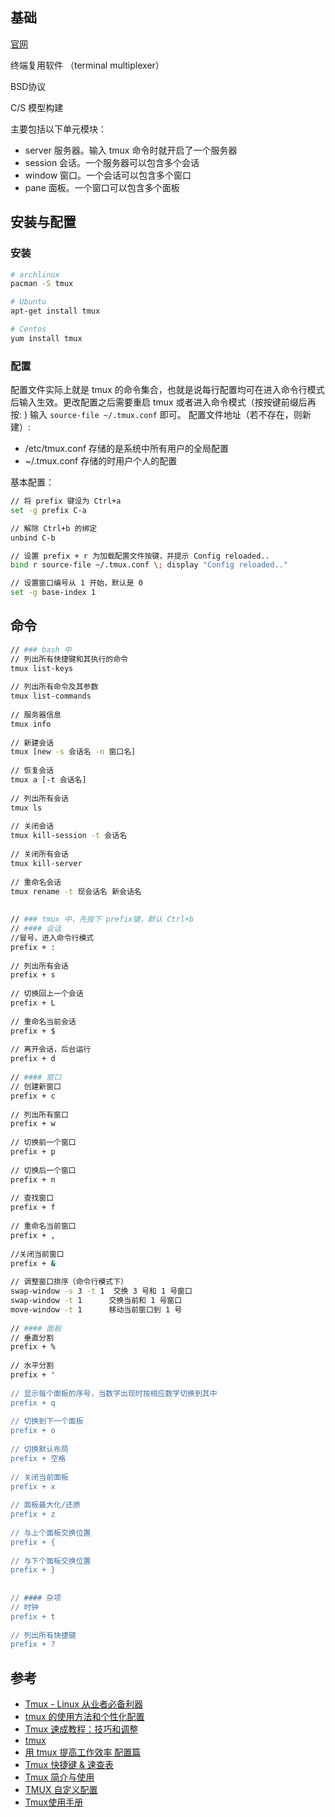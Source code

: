 ## 基础

[官网](https://github.com/tmux/tmux)

终端复用软件 （terminal multiplexer）

BSD协议

C/S 模型构建

主要包括以下单元模块：

*   server 服务器。输入 tmux 命令时就开启了一个服务器
*   session 会话。一个服务器可以包含多个会话
*   window 窗口。一个会话可以包含多个窗口
*   pane 面板。一个窗口可以包含多个面板

## 安装与配置

### 安装

```bash
# archlinux
pacman -S tmux

# Ubuntu
apt-get install tmux

# Centos
yum install tmux

```

### 配置

配置文件实际上就是 tmux 的命令集合，也就是说每行配置均可在进入命令行模式后输入生效。更改配置之后需要重启 tmux 或者进入命令模式（按按键前缀后再按: ) 输入 `source-file ~/.tmux.conf` 即可。
配置文件地址（若不存在，则新建）:

*   /etc/tmux.conf 存储的是系统中所有用户的全局配置
*   \~/.tmux.conf 存储的时用户个人的配置

基本配置：

```bash
// 将 prefix 键设为 Ctrl+a
set -g prefix C-a

// 解除 Ctrl+b 的绑定
unbind C-b

// 设置 prefix + r 为加载配置文件按键，并提示 Config reloaded..
bind r source-file ~/.tmux.conf \; display "Config reloaded.."

// 设置窗口编号从 1 开始，默认是 0
set -g base-index 1

```

## 命令

```bash
// ### bash 中
// 列出所有快捷键和其执行的命令
tmux list-keys
 
// 列出所有命令及其参数
tmux list-commands
 
// 服务器信息
tmux info
 
// 新建会话
tmux [new -s 会话名 -n 窗口名]
 
// 恢复会话
tmux a [-t 会话名]
 
// 列出所有会话
tmux ls
 
// 关闭会话
tmux kill-session -t 会话名
 
// 关闭所有会话
tmux kill-server
 
// 重命名会话
tmux rename -t 现会话名 新会话名
 
 
// ### tmux 中，先按下 prefix键，默认 Ctrl+b
// #### 会话
//冒号，进入命令行模式
prefix + :
 
// 列出所有会话
prefix + s
 
// 切换回上一个会话
prefix + L
 
// 重命名当前会话
prefix + $
 
// 离开会话，后台运行
prefix + d
 
// #### 窗口
// 创建新窗口
prefix + c
 
// 列出所有窗口
prefix + w
 
// 切换前一个窗口
prefix + p
 
// 切换后一个窗口
prefix + n
 
// 查找窗口
prefix + f
 
// 重命名当前窗口
prefix + ,
 
//关闭当前窗口
prefix + &
 
// 调整窗口排序（命令行模式下）
swap-window -s 3 -t 1  交换 3 号和 1 号窗口
swap-window -t 1      交换当前和 1 号窗口
move-window -t 1      移动当前窗口到 1 号
 
// #### 面板
// 垂直分割
prefix + %
 
// 水平分割
prefix + "
 
// 显示每个面板的序号，当数字出现时按相应数字切换到其中
prefix + q
 
// 切换到下一个面板
prefix + o
 
// 切换默认布局
prefix + 空格
 
// 关闭当前面板
prefix + x
 
// 面板最大化/还原
prefix + z
 
// 与上个面板交换位置
prefix + {
 
// 与下个面板交换位置
prefix + }
 
 
// #### 杂项
// 时钟
prefix + t
 
// 列出所有快捷键
prefix + ?
```

## 参考

*   [Tmux - Linux 从业者必备利器](http://cenalulu.github.io/linux/tmux/)
*   [tmux 的使用方法和个性化配置](http://mingxinglai.com/cn/2012/09/tmux/)
*   [Tmux 速成教程：技巧和调整](http://blog.jobbole.com/87584/)
*   [tmux](http://www.cnblogs.com/congbo/archive/2012/08/30/2649420.html)
*   [用 tmux 提高工作效率 配置篇](http://wing2south.com/post/40670260768/tmux/)
*   [Tmux 快捷键 & 速查表](https://gist.github.com/ryerh/14b7c24dfd623ef8edc7)
*   [Tmux 简介与使用](http://kuanghy.github.io/2016/09/29/tmux)
*   [TMUX 自定义配置](http://note4code.com/2016/07/03/tmux-%E8%87%AA%E5%AE%9A%E4%B9%89%E9%85%8D%E7%BD%AE/)
*   [Tmux使用手册](http://louiszhai.github.io/2017/09/30/tmux/)
